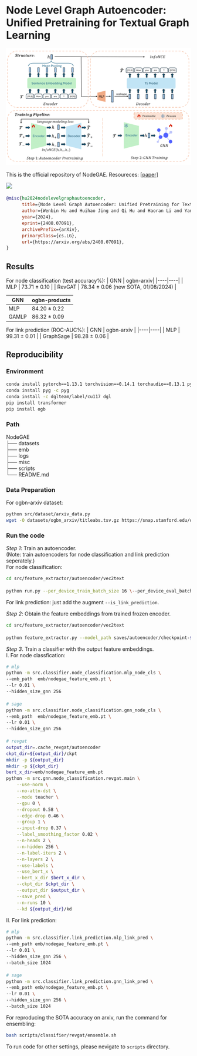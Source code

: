# Node Level Graph Autoencoder: Unified Pretraining for Textual Graph Learning
![s](misc/method.png)

This is the official repository of NodeGAE. Resoureces: [[paper]](https://arxiv.org/abs/2408.07091)

![](https://img.shields.io/badge/arXiv-2408.07091-B31B1B?logo=arxiv&logoColor=fff) 

```bibtex
@misc{hu2024nodelevelgraphautoencoder,
      title={Node Level Graph Autoencoder: Unified Pretraining for Textual Graph Learning}, 
      author={Wenbin Hu and Huihao Jing and Qi Hu and Haoran Li and Yangqiu Song},
      year={2024},
      eprint={2408.07091},
      archivePrefix={arXiv},
      primaryClass={cs.LG},
      url={https://arxiv.org/abs/2408.07091}, 
}
```




## Results
For node classification (test accuracy%):
| GNN | ogbn-arxiv|
|----|----|
| MLP  | 73.71 ± 0.10 | 
| RevGAT  | 78.34 ± 0.06 (new SOTA, 01/08/2024) |  

| GNN | ogbn-products | 
|----|----|
| MLP  | 84.20 ± 0.22|
| GAMLP  | 86.32 ± 0.09| 

For link prediction (ROC-AUC%):
| GNN | ogbn-arxiv |
|----|----|
| MLP  | 99.31 ± 0.01 | 
| GraphSage  | 98.28 ± 0.06 | 

## Reproducibility

### Environment
```bash
conda install pytorch==1.13.1 torchvision==0.14.1 torchaudio==0.13.1 pytorch-cuda=11.7 -c pytorch -c nvidia
conda install pyg -c pyg
conda install -c dglteam/label/cu117 dgl
pip install transformer
pip install ogb
```

### Path
NodeGAE   
├── datasets  
├── emb  
├── logs  
├── misc  
├── scripts  
└── README.md  

### Data Preparation
For ogbn-arxiv dataset:
```bash
python src/dataset/arxiv_data.py
wget -O datasets/ogbn_arxiv/titleabs.tsv.gz https://snap.stanford.edu/ogb/data/misc/ogbn_arxiv/titleabs.tsv.gz
```

### Run the code
*Step 1*: Train an autoencoder.  
(Note: train autoencoders for node classification and link prediction seperately.)  
For node classification:  
```bash
cd src/feature_extractor/autoencoder/vec2text

python run.py --per_device_train_batch_size 16 \--per_device_eval_batch_size 16 --max_seq_length 256 \--model_name_or_path t5-base --dataset_name hubin/arxiv_title_abstract_all_for_train --embedder_model_name gtr_base \--num_repeat_tokens 16 --embedder_no_grad True --num_train_epochs 100 --max_eval_samples 500 \--eval_steps 2000 --warmup_steps 10000 --bf16=1 --use_wandb=0 --use_frozen_embeddings_as_input False \--experiment inversion --lr_scheduler_type constant_with_warmup --exp_group_name arxiv-gtr \--learning_rate 0.0001 --output_dir ./saves/autoencoder --save_steps 5000 --overwrite_output_dir --use_infonce_loss --auto_encoder_name  sentence-transformers/sentence-t5-base --infonce_loss_weight  1.0
```
For link prediction: just add the augment `--is_link_prediction`.  

*Step 2*: Obtain the feature embeddings from trained frozen encoder.  
```bash
cd src/feature_extractor/autoencoder/vec2text

python feature_extractor.py --model_path saves/autoencoder/checkpoint-$iteration --save_path ../../../../emb/nodegae_feature_emb.pt
```

*Step 3*. Train a classifier with the output feature embeddings.  
I. For node classfication:
```bash
# mlp
python -m src.classifier.node_classification.mlp_node_cls \
--emb_path  emb/nodegae_feature_emb.pt \
--lr 0.01 \
--hidden_size_gnn 256

# sage
python -m src.classifier.node_classification.gnn_node_cls \
--emb_path  emb/nodegae_feature_emb.pt \
--lr 0.01 \
--hidden_size_gnn 256

# revgat
output_dir=.cache_revgat/autoencoder
ckpt_dir=${output_dir}/ckpt
mkdir -p ${output_dir}
mkdir -p ${ckpt_dir}
bert_x_dir=emb/nodegae_feature_emb.pt
python -m src.gnn.node_classification.revgat.main \
    --use-norm \
    --no-attn-dst \
    --mode teacher \
    --gpu 0 \
    --dropout 0.58 \
    --edge-drop 0.46 \
    --group 1 \
    --input-drop 0.37 \
    --label_smoothing_factor 0.02 \
    --n-heads 2 \
    --n-hidden 256 \
    --n-label-iters 2 \
    --n-layers 2 \
    --use-labels \
    --use_bert_x \
    --bert_x_dir $bert_x_dir \
    --ckpt_dir $ckpt_dir \
    --output_dir $output_dir \
    --save_pred \
    --n-runs 10 \
    --kd ${output_dir}/kd
```
II. For link prediction:  
```bash
# mlp
python -m src.classifier.link_prediction.mlp_link_pred \
--emb_path emb/nodegae_feature_emb.pt \
--lr 0.01 \
--hidden_size_gnn 256 \
--batch_size 1024

# sage
python -m src.classifier.link_prediction.gnn_link_pred \
--emb_path emb/nodegae_feature_emb.pt \
--lr 0.01 \
--hidden_size_gnn 256 \
--batch_size 1024
```

For reproducing the SOTA accuracy on arxiv, run the command for ensembling:
```bash
bash scripts/classifier/revgat/ensemble.sh
```
To run code for other settings, please nevigate to `scripts` directory.


